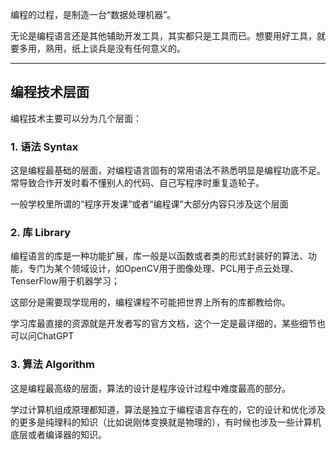 编程的过程，是制造一台“数据处理机器”。

无论是编程语言还是其他辅助开发工具，其实都只是工具而已。想要用好工具，就要多用，熟用，纸上谈兵是没有任何意义的。

---
## 编程技术层面

编程技术主要可以分为几个层面：

### 1. 语法 Syntax

这是编程最基础的层面，对编程语言固有的常用语法不熟悉明显是编程功底不足。常导致合作开发时看不懂别人的代码、自己写程序时重复造轮子。

一般学校里所谓的“程序开发课”或者“编程课”大部分内容只涉及这个层面

### 2. 库 Library

编程语言的库是一种功能扩展，库一般是以函数或者类的形式封装好的算法、功能，专门为某个领域设计，如OpenCV用于图像处理、PCL用于点云处理、TenserFlow用于机器学习；

这部分是需要现学现用的，编程课程不可能把世界上所有的库都教给你。

学习库最直接的资源就是开发者写的官方文档，这个一定是最详细的，某些细节也可以问ChatGPT
### 3. 算法 Algorithm

这是编程最高级的层面，算法的设计是程序设计过程中难度最高的部分。

学过计算机组成原理都知道，算法是独立于编程语言存在的，它的设计和优化涉及的更多是纯理科的知识（比如说刚体变换就是物理的），有时候也涉及一些计算机底层或者编译器的知识。
